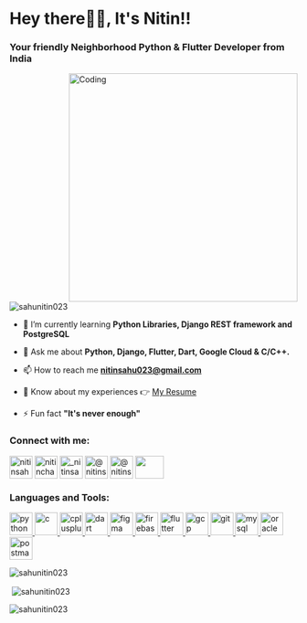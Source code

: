 
<h1 align="left">Hey there🙋‍♂️, It's Nitin!!</h1>
<h3 align="left">Your friendly Neighborhood Python & Flutter Developer from India</h3>
<img align="right" alt="Coding" width="400" src="https://ravisah.in/images/mobile-app-development.gif">

<p align="left"> <img src="https://komarev.com/ghpvc/?username=sahunitin023&label=Profile%20views&color=0e75b6&style=flat" alt="sahunitin023" /> </p>


- 🌱 I’m currently learning **Python Libraries, Django REST framework and PostgreSQL**

- 💬 Ask me about **Python, Django, Flutter, Dart, Google Cloud & C/C++.**

- 📫 How to reach me **nitinsahu023@gmail.com**

- 📄 Know about my experiences 👉 [My Resume](https://drive.google.com/file/d/13HISIR88soRUw0O12LAXcCM3GEbJuYAJ/view?usp=sharing)

- ⚡ Fun fact **"It's never enough"**

<h3 align="left">Connect with me:</h3>
<p align="left">
<a href="https://twitter.com/nitinsahu_01" target="blank"><img align="center" src="https://upload.wikimedia.org/wikipedia/commons/5/57/X_logo_2023_%28white%29.png" alt="nitinsahu_01" height="40" width="40" /></a>
<a href="https://linkedin.com/in/nitinchandrasahu" target="blank"><img align="center" src="https://static-00.iconduck.com/assets.00/linkedin-icon-2048x2048-ya5g47j2.png" alt="nitinchandrasahu" height="40" width="40" /></a>
<a href="https://instagram.com/_nitinsahu.07" target="blank"><img align="center" src="https://upload.wikimedia.org/wikipedia/commons/thumb/a/a5/Instagram_icon.png/2048px-Instagram_icon.png" alt="_nitinsahu.07" height="40" width="40" /></a>
<a href="https://nitinsahu.hashnode.dev/" target="blank"><img align="center" src="https://cdn.hashnode.com/res/hashnode/image/upload/v1611902473383/CDyAuTy75.png?auto=compress" alt="@nitinsahu07" height="40" width="40" /></a>
<a href="https://medium.com/@nitinsahu023" target="blank"><img align="center" src="https://cdn-icons-png.flaticon.com/512/5968/5968906.png" alt="@nitinsahu023" height="40" width="40" /></a>
<a href="https://www.youtube.com/@nitinchandrasahu1774" target="blank"><img align="center" src="https://www.freepnglogos.com/uploads/youtube-logo-icon-transparent---32.png" height="40" width="50" /></a>
</p>

<h3 align="left">Languages and Tools:</h3>
<p align="left"> 
 <a href="https://www.python.org" target="_blank" rel="noreferrer"> <img src="https://cdn3.iconfinder.com/data/icons/logos-and-brands-adobe/512/267_Python-512.png" alt="python" width="40" height="40"/> </a> 
<a href="https://www.cprogramming.com/" target="_blank" rel="noreferrer"> <img src="https://cdn.icon-icons.com/icons2/2415/PNG/512/c_original_logo_icon_146611.png" alt="c" width="40" height="40"/> </a> 
<a href="https://www.w3schools.com/cpp/" target="_blank" rel="noreferrer"> <img src="https://cdn-icons-png.flaticon.com/512/6132/6132222.png" alt="cplusplus" width="40" height="40"/> </a> <a href="https://dart.dev" target="_blank" rel="noreferrer"> <img src="https://www.vectorlogo.zone/logos/dartlang/dartlang-icon.svg" alt="dart" width="40" height="40"/> </a> <a href="https://www.figma.com/" target="_blank" rel="noreferrer"> <img src="https://www.vectorlogo.zone/logos/figma/figma-icon.svg" alt="figma" width="40" height="40"/> </a> <a href="https://firebase.google.com/" target="_blank" rel="noreferrer"> <img src="https://www.vectorlogo.zone/logos/firebase/firebase-icon.svg" alt="firebase" width="40" height="40"/> </a> <a href="https://flutter.dev" target="_blank" rel="noreferrer"> <img src="https://www.vectorlogo.zone/logos/flutterio/flutterio-icon.svg" alt="flutter" width="40" height="40"/> </a> <a href="https://cloud.google.com" target="_blank" rel="noreferrer"> <img src="https://www.vectorlogo.zone/logos/google_cloud/google_cloud-icon.svg" alt="gcp" width="40" height="40"/> </a> <a href="https://git-scm.com/" target="_blank" rel="noreferrer"> <img src="https://www.vectorlogo.zone/logos/git-scm/git-scm-icon.svg" alt="git" width="40" height="40"/> </a> <a href="https://www.mysql.com/" target="_blank" rel="noreferrer"> <img src="https://www.freepnglogos.com/uploads/logo-mysql-png/logo-mysql-mysql-logo-png-images-are-download-crazypng-21.png" alt="mysql" width="40" height="40"/> </a> <a href="https://www.oracle.com/" target="_blank" rel="noreferrer"> <img src="https://www.svgrepo.com/show/355152/oracle.svg" alt="oracle" width="40" height="40"/> </a><a href="https://postman.com" target="_blank" rel="noreferrer"> <img src="https://www.vectorlogo.zone/logos/getpostman/getpostman-icon.svg" alt="postman" width="40" height="40"/> </a></p>

<p><img align="center" src="https://github-readme-stats.vercel.app/api/top-langs?username=sahunitin023&show_icons=true&locale=en&layout=compact" alt="sahunitin023" /></p>

<p>&nbsp;<img align="center" src="https://github-readme-stats.vercel.app/api?username=sahunitin023&show_icons=true&locale=en" alt="sahunitin023" /></p>

<p><img align="center" src="https://github-readme-streak-stats.herokuapp.com/?user=sahunitin023&" alt="sahunitin023" /></p>
